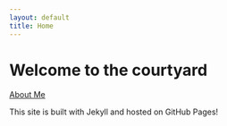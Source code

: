 ```yaml
---
layout: default
title: Home
---
```


# Welcome to the courtyard


[About Me](/about.md)



This site is built with Jekyll and hosted on GitHub Pages!
